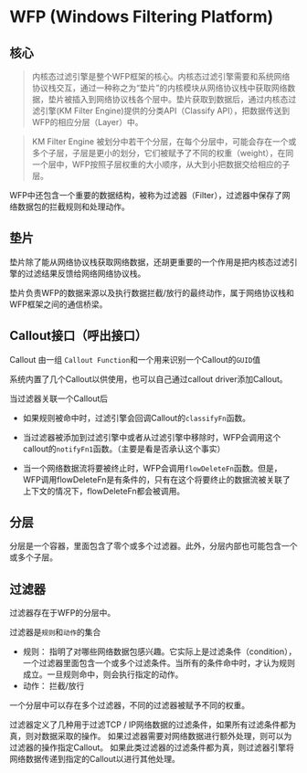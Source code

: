 # WFP (Windows Filtering Platform)

## 核心

> 内核态过滤引擎是整个WFP框架的核心。内核态过滤引擎需要和系统网络协议栈交互，通过一种称之为“垫片”的内核模块从网络协议栈中获取网络数据，垫片被插入到网络协议栈各个层中。垫片获取到数据后，通过内核态过滤引擎(KM Filter Engine)提供的分类API（Classify API），把数据传送到WFP的相应分层（Layer）中。

> KM Filter Engine 被划分中若干个分层，在每个分层中，可能会存在一个或多个子层，子层是更小的划分，它们被赋予了不同的权重（weight），在同一个层中，WFP按照子层权重的大小顺序，从大到小把数据交给相应的子层。

WFP中还包含一个重要的数据结构，被称为过滤器（Filter），过滤器中保存了网络数据包的拦截规则和处理动作。

## 垫片

垫片除了能从网络协议栈获取网络数据，还胡更重要的一个作用是把内核态过滤引擎的过滤结果反馈给网络网络协议栈。

垫片负责WFP的数据来源以及执行数据拦截/放行的最终动作，属于网络协议栈和WFP框架之间的通信桥梁。

## Callout接口（呼出接口）

Callout 由一组 `Callout Function`和一个用来识别一个Callout的`GUID`值

系统内置了几个Callout以供使用，也可以自己通过callout driver添加Callout。

当过滤器关联一个Callout后

- 如果规则被命中时，过滤引擎会回调Callout的`classifyFn`函数。

- 当过滤器被添加到过滤引擎中或者从过滤引擎中移除时，WFP会调用这个callout的`notifyFn1`函数。（主要是看是否承认这个事实）

- 当一个网络数据流将要被终止时，WFP会调用`flowDeleteFn`函数。但是，WFP调用flowDeleteFn是有条件的，只有在这个将要终止的数据流被关联了上下文的情况下，flowDeleteFn都会被调用。

## 分层

分层是一个容器，里面包含了零个或多个过滤器。此外，分层内部也可能包含一个或多个子层。

## 过滤器

过滤器存在于WFP的分层中。

过滤器是`规则`和`动作`的集合

- 规则： 指明了对哪些网络数据包感兴趣。它实际上是过滤条件（condition），一个过滤器里面包含一个或多个过滤条件。当所有的条件命中时，才认为规则成立。一旦规则命中，则会执行指定的动作。
- 动作： 拦截/放行

一个分层中可以存在多个过滤器，不同的过滤器被赋予不同的权重。

过滤器定义了几种用于过滤TCP / IP网络数据的过滤条件，如果所有过滤条件都为真，则对数据采取的操作。 如果过滤器需要对网络数据进行额外处理，则可以为过滤器的操作指定Callout。 如果此类过滤器的过滤条件都为真，则过滤器引擎将网络数据传递到指定的Callout以进行其他处理。

